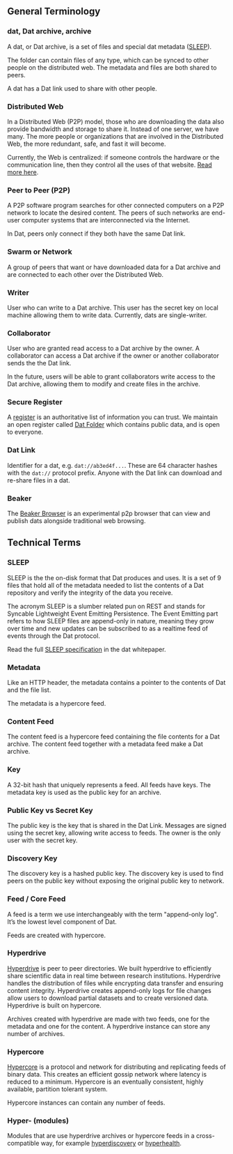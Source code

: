 ## General Terminology

### dat, Dat archive, archive

A dat, or Dat archive, is a set of files and special dat metadata ([SLEEP](#sleep)).

The folder can contain files of any type, which can be synced to other people on the distributed web. The metadata and files are both shared to peers.

A dat has a Dat link used to share with other people.

### Distributed Web

In a Distributed Web (P2P) model, those who are downloading the data also provide bandwidth and storage to share it. Instead of one server, we have many. The more people or organizations that are involved in the Distributed Web, the more redundant, safe, and fast it will become.

Currently, the Web is centralized: if someone controls the hardware or the communication line, then they control all the uses of that website. [Read more here](http://brewster.kahle.org/2015/08/11/locking-the-web-open-a-call-for-a-distributed-web-2/).

### Peer to Peer (P2P)

A P2P software program searches for other connected computers on a P2P network to locate the desired content. The peers of such networks are end-user computer systems that are interconnected via the Internet.

In Dat, peers only connect if they both have the same Dat link.

### Swarm or Network

A group of peers that want or have downloaded data for a Dat archive and are connected to each other over the Distributed Web.

### Writer

User who can write to a Dat archive. This user has the secret key on local machine allowing them to write data. Currently, dats are single-writer.

### Collaborator

User who are granted read access to a Dat archive by the owner. A collaborator can access a Dat archive if the owner or another collaborator sends the the Dat link.

In the future, users will be able to grant collaborators write access to the Dat archive, allowing them to modify and create files in the archive.

### Secure Register

A [register]( https://gds.blog.gov.uk/2015/09/01/registers-authoritative-lists-you-can-trust/) is an authoritative list of information you can trust. We maintain an open register called [Dat Folder](https://datproject.org) which contains public data, and is open to everyone.

### Dat Link

Identifier for a dat, e.g. `dat://ab3ed4f...`. These are 64 character hashes with the `dat://` protocol prefix. Anyone with the Dat link can download and re-share files in a dat.

### Beaker

The [Beaker Browser](https://beakerbrowser.com/) is an experimental p2p browser that can view and publish dats alongside traditional web browsing.

## Technical Terms

### SLEEP

SLEEP is the the on-disk format that Dat produces and uses. It is a set of 9 files that hold all of the metadata needed to list the contents of a Dat repository and verify the integrity of the data you receive.

The acronym SLEEP is a slumber related pun on REST and stands for Syncable Lightweight Event Emitting Persistence. The Event Emitting part refers to how SLEEP files are append-only in nature, meaning they grow over time and new updates can be subscribed to as a realtime feed of events through the Dat protocol.

Read the full [SLEEP specification](https://github.com/datproject/docs/blob/master/papers/dat-paper.md#3-sleep-specification) in the dat whitepaper.

### Metadata

Like an HTTP header, the metadata contains a pointer to the contents of Dat and the file list.

The metadata is a hypercore feed.

### Content Feed

The content feed is a hypercore feed containing the file contents for a Dat archive. The content feed together with a metadata feed make a Dat archive.

### Key

A 32-bit hash that uniquely represents a feed. All feeds have keys. The metadata key is used as the public key for an archive.

### Public Key vs Secret Key

The public key is the key that is shared in the Dat Link. Messages are signed using the secret key, allowing write access to feeds. The owner is the only user with the secret key.

### Discovery Key

The discovery key is a hashed public key. The discovery key is used to find peers on the public key without exposing the original public key to network.

### Feed / Core Feed

A feed is a term we use interchangeably with the term "append-only log". It’s the lowest level component of Dat.

Feeds are created with hypercore.

### Hyperdrive

[Hyperdrive](https://github.com/mafintosh/hyperdrive) is peer to peer directories. We built hyperdrive to efficiently share scientific data in real time between research institutions. Hyperdrive handles the distribution of files while encrypting data transfer and ensuring content integrity. Hyperdrive creates append-only logs for file changes allow users to download partial datasets and to create versioned data. Hyperdrive is built on hypercore.

Archives created with hyperdrive are made with two feeds, one for the metadata and one for the content. A hyperdrive instance can store any number of archives.

### Hypercore

[Hypercore](https://github.com/mafintosh/hypercore) is a protocol and network for distributing and replicating feeds of binary data. This creates an efficient gossip network where latency is reduced to a minimum. Hypercore is an eventually consistent, highly available, partition tolerant system.

Hypercore instances can contain any number of feeds.

### Hyper- (modules)

Modules that are use hyperdrive archives or hypercore feeds in a cross-compatible way, for example [hyperdiscovery](https://github.com/karissa/hyperdiscovery) or [hyperhealth](https://github.com/karissa/hyperhealth).
